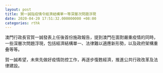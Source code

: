 ```yaml
---
layout: post
title: 賀一誠指疫情令經濟結構單一等深層次問題浮現
date: 2020-04-20 17:51:32.000000000 +08:00
categories: rthk
---
```


澳門行政長官賀一誠發表上任後首份施政報告，提到澳門在面對嚴重疫情的同時，一些深層次問題浮現，包括經濟結構單一、法律難以適應新形勢，以及政府架構重叠等等。

賀一誠希望，未來先做好疫情防控工作，再逐步復甦經濟，推進公共行政改革及法律建設。
